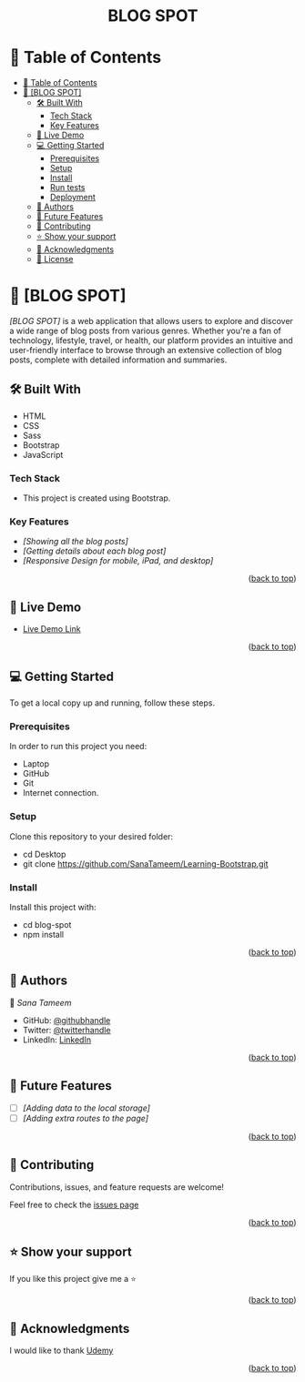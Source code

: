 <a name="readme-top"></a>

<div align="center">

  <h1><b>BLOG SPOT</b></h1>

</div>

<!-- TABLE OF CONTENTS -->

# 📗 Table of Contents

- [📗 Table of Contents](#-table-of-contents)
- [📖 \[BLOG SPOT\] ](#-blog-spot-)
  - [🛠 Built With ](#-built-with-)
    - [Tech Stack ](#tech-stack-)
    - [Key Features ](#key-features-)
  - [🚀 Live Demo ](#-live-demo-)
  - [💻 Getting Started ](#-getting-started-)
    - [Prerequisites](#prerequisites)
    - [Setup](#setup)
    - [Install](#install)
    - [Run tests](#run-tests)
    - [Deployment](#deployment)
  - [👥 Authors ](#-authors-)
  - [🔭 Future Features ](#-future-features-)
  - [🤝 Contributing ](#-contributing-)
  - [⭐️ Show your support ](#️-show-your-support-)
  - [🙏 Acknowledgments ](#-acknowledgments-)
  - [📝 License ](#-license-)

<!-- PROJECT DESCRIPTION -->

# 📖 [BLOG SPOT] <a name="about-project"></a>

_[BLOG SPOT]_ is a web application that allows users to explore and discover a wide range of blog posts from various genres. Whether you're a fan of technology, lifestyle, travel, or health, our platform provides an intuitive and user-friendly interface to browse through an extensive collection of blog posts, complete with detailed information and summaries.

## 🛠 Built With <a name="built-with"></a>

- HTML
- CSS
- Sass
- Bootstrap
- JavaScript

### Tech Stack <a name="tech-stack"></a>

- This project is created using Bootstrap.

<!-- Features -->

### Key Features <a name="key-features"></a>

- _[Showing all the blog posts]_
- _[Getting details about each blog post]_
- _[Responsive Design for mobile, iPad, and desktop]_

<p align="right">(<a href="#readme-top">back to top</a>)</p>

<!-- LIVE DEMO -->

## 🚀 Live Demo <a name="live-demo"></a>

- [Live Demo Link]()

<p align="right">(<a href="#readme-top">back to top</a>)</p>

<!-- GETTING STARTED -->

## 💻 Getting Started <a name="getting-started"></a>

To get a local copy up and running, follow these steps.

### Prerequisites

In order to run this project you need:

- Laptop
- GitHub
- Git
- Internet connection.

### Setup

Clone this repository to your desired folder:

- cd Desktop
- git clone https://github.com/SanaTameem/Learning-Bootstrap.git

### Install

Install this project with:

- cd blog-spot
- npm install

<p align="right">(<a href="#readme-top">back to top</a>)</p>

<!-- AUTHORS -->

## 👥 Authors <a name="authors"></a>

👤 _Sana Tameem_

- GitHub: [@githubhandle](https://github.com/SanaTameem)
- Twitter: [@twitterhandle](https://twitter.com/sanooo2001)
- LinkedIn: [LinkedIn](https://www.linkedin.com/in/sana-tameem/)

<p align="right">(<a href="#readme-top">back to top</a>)</p>

<!-- FUTURE FEATURES -->

## 🔭 Future Features <a name="future-features"></a>

- [ ] _[Adding data to the local storage]_
- [ ] _[Adding extra routes to the page]_

<p align="right">(<a href="#readme-top">back to top</a>)</p>

<!-- CONTRIBUTING -->

## 🤝 Contributing <a name="contributing"></a>

Contributions, issues, and feature requests are welcome!

Feel free to check the [issues page](https://github.com/SanaTameem/BlogSpot-Bootstrap/issues)

<p align="right">(<a href="#readme-top">back to top</a>)</p>

<!-- SUPPORT -->

## ⭐️ Show your support <a name="support"></a>

If you like this project give me a ⭐️

<p align="right">(<a href="#readme-top">back to top</a>)</p>

<!-- ACKNOWLEDGEMENTS -->

## 🙏 Acknowledgments <a name="acknowledgements"></a>

I would like to thank [Udemy](https://www.udemy.com/course/bootstrap-from-scratch)

<p align="right">(<a href="#readme-top">back to top</a>)</p>
